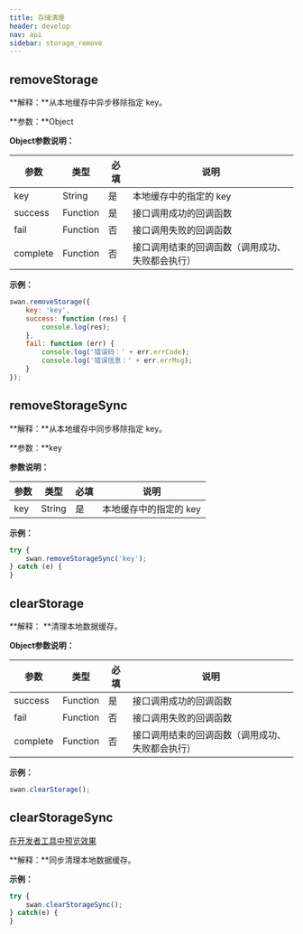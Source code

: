 ```yaml
---
title: 存储清理
header: develop
nav: api
sidebar: storage_remove
---
```


removeStorage
-----

**解释：**从本地缓存中异步移除指定 key。

**参数：**Object

**Object参数说明：**

|参数 | 类型 | 必填 | 说明|
|---- | ---- | ---- | ---- |
|key |String  |是  | 本地缓存中的指定的 key|
|success |Function  |  是  | 接口调用成功的回调函数|
|fail |   Function  |  否  | 接口调用失败的回调函数|
|complete  |  Function  |  否  | 接口调用结束的回调函数（调用成功、失败都会执行）|

**示例：**


```js
swan.removeStorage({
    key: 'key',
    success: function (res) {
        console.log(res);
	},
    fail: function (err) {
        console.log('错误码：' + err.errCode);
        console.log('错误信息：' + err.errMsg);
    }
});
```


removeStorageSync
-----

**解释：**从本地缓存中同步移除指定 key。

**参数：**key

**参数说明：**

|参数 | 类型 | 必填 | 说明|
|---- | ---- | ---- | ---- |
|key |String  |是  | 本地缓存中的指定的 key|


**示例：**


```js
try {
    swan.removeStorageSync('key');
} catch (e) {
}
```

clearStorage
-----

**解释： **清理本地数据缓存。  

**Object参数说明：**

|参数 | 类型 | 必填 | 说明|
|---- | ---- | ---- | ---- |
|success |Function  |  是  | 接口调用成功的回调函数|
|fail |   Function  |  否  | 接口调用失败的回调函数|
|complete  |  Function  |  否  | 接口调用结束的回调函数（调用成功、失败都会执行）|

**示例：**

```js
swan.clearStorage();
```

clearStorageSync
-----
<a href="swanide://fragment/17cdc0c62288d1df2ce8bdc587bcaf211540397011" title="在开发者工具中预览效果" target="_blank">在开发者工具中预览效果</a>

**解释：**同步清理本地数据缓存。

**示例：**

```js
try {
    swan.clearStorageSync();
} catch(e) {
}
```
